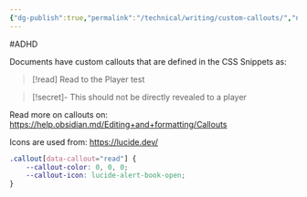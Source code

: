 ```yaml
---
{"dg-publish":true,"permalink":"/technical/writing/custom-callouts/","noteIcon":"Technical","created":"2023-03-30T18:01:07.531+02:00","updated":"2023-04-10T13:32:00.427+02:00"}
---
```


#ADHD 


Documents have custom callouts that are defined in the CSS Snippets as:

>[!read] Read to the Player
>test

>[!secret]- 
> This should not be directly revealed to a player



Read more on callouts on: https://help.obsidian.md/Editing+and+formatting/Callouts

Icons are used from: https://lucide.dev/


```css
.callout[data-callout="read"] {
    --callout-color: 0, 0, 0;
    --callout-icon: lucide-alert-book-open;
}
```